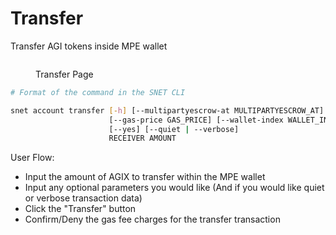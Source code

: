 # Transfer

Transfer AGI tokens inside MPE wallet

<figure><img src="../../../../../public/assets/images/products/TUI/Screenshot 2024-08-16 at 7.29.07 AM.png" alt=""><figcaption><p>Transfer Page</p></figcaption></figure>

```bash
# Format of the command in the SNET CLI

snet account transfer [-h] [--multipartyescrow-at MULTIPARTYESCROW_AT]
                      [--gas-price GAS_PRICE] [--wallet-index WALLET_INDEX]
                      [--yes] [--quiet | --verbose]
                      RECEIVER AMOUNT
```

User Flow:

* Input the amount of AGIX to transfer within the MPE wallet
* Input any optional parameters you would like (And if you would like quiet or verbose transaction data)
* Click the "Transfer" button
* Confirm/Deny the gas fee charges for the transfer transaction
